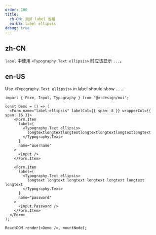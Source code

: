 ```yaml
---
order: 100
title:
  zh-CN: 测试 label 省略
  en-US: label ellipsis
debug: true
---
```


## zh-CN

`label` 中使用 `<Typography.Text ellipsis>` 时应该显示 `...`。

## en-US

Use `<Typography.Text ellipsis>` in label should show `...`.

```tsx
import { Form, Input, Typography } from '@m-design/mui';

const Demo = () => (
  <Form name="label-ellipsis" labelCol={{ span: 8 }} wrapperCol={{ span: 16 }}>
    <Form.Item
      label={
        <Typography.Text ellipsis>
          longtextlongtextlongtextlongtextlongtextlongtextlongtext
        </Typography.Text>
      }
      name="username"
    >
      <Input />
    </Form.Item>

    <Form.Item
      label={
        <Typography.Text ellipsis>
          longtext longtext longtext longtext longtext longtext longtext
        </Typography.Text>
      }
      name="password"
    >
      <Input.Password />
    </Form.Item>
  </Form>
);

ReactDOM.render(<Demo />, mountNode);
```
